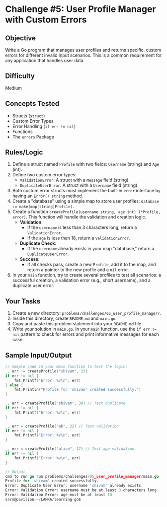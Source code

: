 # Challenge #5: User Profile Manager with Custom Errors

## Objective
Write a Go program that manages user profiles and returns specific, custom errors for different invalid input scenarios. This is a common requirement for any application that handles user data.

## Difficulty
Medium

## Concepts Tested
* Structs (`struct`)
* Custom Error Types
* Error Handling (`if err != nil`)
* Functions
* The `errors` Package

## Rules/Logic
1.  Define a struct named `Profile` with two fields: `Username` (string) and `Age` (int).
2.  Define two custom error types:
    * `ValidationError`: A struct with a `Message` field (string).
    * `DuplicateUserError`: A struct with a `Username` field (string).
3.  Both custom error structs must implement the built-in `error` interface by having an `Error() string` method.
4.  Create a "database" using a simple map to store user profiles: `database := make(map[string]Profile)`.
5.  Create a function `createProfile(username string, age int) (*Profile, error)`. This function will handle the validation and creation logic.
    * **Validation**:
        * If the `username` is less than 3 characters long, return a `ValidationError`.
        * If the `age` is less than 18, return a `ValidationError`.
    * **Duplicate Check**:
        * If the `username` already exists in your map "database," return a `DuplicateUserError`.
    * **Success**:
        * If all checks pass, create a new `Profile`, add it to the map, and return a pointer to the new profile and a `nil` error.
6.  In your `main` function, try to create several profiles to test all scenarios: a successful creation, a validation error (e.g., short username), and a duplicate user error.

## Your Tasks
1.  Create a new directory: `problems/challenges/05_user_profile_manager/`.
2.  Inside this directory, create `README.md` and `main.go`.
3.  Copy and paste this problem statement into your `README.md` file.
4.  Write your solution in `main.go`. In your `main` function, use the `if err != nil` pattern to check for errors and print informative messages for each case.

## Sample Input/Output

```go
// Sample code in your main function to test the logic:
_, err := createProfile("shivam", 25)
if err != nil {
    fmt.Printf("Error: %v\n", err)
} else {
    fmt.Println("Profile for 'shivam' created successfully.")
}

_, err = createProfile("shivam", 30) // Test duplicate
if err != nil {
    fmt.Printf("Error: %v\n", err)
}

_, err = createProfile("ab", 22) // Test validation
if err != nil {
    fmt.Printf("Error: %v\n", err)
}

_, err = createProfile("alice", 17) // Test age validation
if err != nil {
    fmt.Printf("Error: %v\n", err)
}

// Output
cmd to run go run problems/challenges/05_user_profile_manager/main.go 
Profile for 'shivam' created successfully.
Error: Duplicate User Error: username 'shivam' already exists
Error: Validation Error: username must be at least 3 characters long
Error: Validation Error: age must be at least 18
saro@pavilion:~/LANKA/learning-go$ 